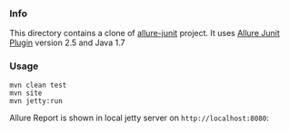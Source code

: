 ### Info
This directory contains a clone of [allure-junit](https://github.com/allure-examples/allure-junit-example) project.
It uses [Allure Junit Plugin](http://wiki.qatools.ru/display/AL/Allure+Maven+Plugin) version 2.5 and Java 1.7


### Usage
```
mvn clean test
mvn site
mvn jetty:run
```
Allure Report is shown in local jetty server on `http://localhost:8080`:

